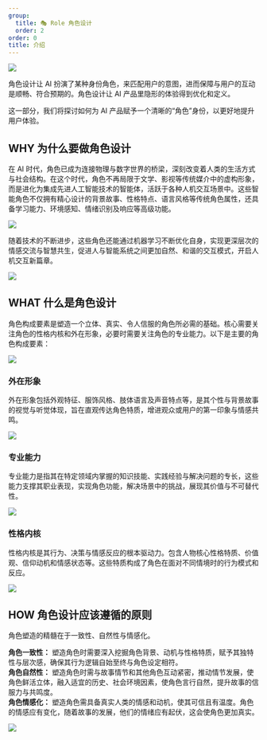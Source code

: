 ```yaml
---
group:
  title: 🎭 Role 角色设计
  order: 2
order: 0
title: 介绍
---
```


![](https://mdn.alipayobjects.com/huamei_iwk9zp/afts/img/A*rOt6Rq4L6qgAAAAAAAAAAAAADgCCAQ/fmt.webp)

角色设计让 AI 扮演了某种身份角色，来匹配用户的意图，进而保障与用户的互动是顺畅、符合预期的。角色设计让 AI 产品里隐形的体验得到优化和定义。

这一部分，我们将探讨如何为 AI 产品赋予一个清晰的“角色”身份，以更好地提升用户体验。

## WHY 为什么要做角色设计

在 AI 时代，角色已成为连接物理与数字世界的桥梁，深刻改变着人类的生活方式与社会结构。在这个时代，角色不再局限于文学、影视等传统媒介中的虚构形象，而是进化为集成先进人工智能技术的智能体，活跃于各种人机交互场景中。这些智能角色不仅拥有精心设计的背景故事、性格特点、语言风格等传统角色属性，还具备学习能力、环境感知、情绪识别及响应等高级功能。

![](https://mdn.alipayobjects.com/huamei_iwk9zp/afts/img/A*KlODQbZ-o3oAAAAAAAAAAAAADgCCAQ/fmt.webp)

随着技术的不断进步，这些角色还能通过机器学习不断优化自身，实现更深层次的情感交流与智慧共生，促进人与智能系统之间更加自然、和谐的交互模式，开启人机交互新篇章。

![](https://mdn.alipayobjects.com/huamei_iwk9zp/afts/img/A*VlG-RaRy5rIAAAAAAAAAAAAADgCCAQ/fmt.webp)

## WHAT 什么是角色设计

角色构成要素是塑造一个立体、真实、令人信服的角色所必需的基础。核心需要关注角色的性格内核和外在形象，必要时需要关注角色的专业能力。以下是主要的角色构成要素：

![](https://mdn.alipayobjects.com/huamei_iwk9zp/afts/img/A*sB8bRIfxIrQAAAAAAAAAAAAADgCCAQ/fmt.webp)

### 外在形象

外在形象包括外观特征、服饰风格、肢体语言及声音特点等，是其个性与背景故事的视觉与听觉体现，旨在直观传达角色特质，增进观众或用户的第一印象与情感共鸣。

![](https://mdn.alipayobjects.com/huamei_iwk9zp/afts/img/A*LHjERb77lp0AAAAAAAAAAAAADgCCAQ/fmt.webp)

### 专业能力

专业能力是指其在特定领域内掌握的知识技能、实践经验与解决问题的专长，这些能力支撑其职业表现，实现角色功能，解决场景中的挑战，展现其价值与不可替代性。

![](https://mdn.alipayobjects.com/huamei_iwk9zp/afts/img/A*OtQ6SoMWOCIAAAAAAAAAAAAADgCCAQ/original)

### 性格内核

性格内核是其行为、决策与情感反应的根本驱动力。包含人物核心性格特质、价值观、信仰动机和情感状态等。这些特质构成了角色在面对不同情境时的行为模式和反应。

![](https://mdn.alipayobjects.com/huamei_iwk9zp/afts/img/A*YXmlRIMUrQ4AAAAAAAAAAAAADgCCAQ/original)

## HOW 角色设计应该遵循的原则

角色塑造的精髓在于一致性、自然性与情感化。

**角色一致性：** 塑造角色时需要深入挖掘角色背景、动机与性格特质，赋予其独特性与层次感，确保其行为逻辑自始至终与角色设定相符。 <br/> **角色自然性：** 塑造角色时需与故事情节和其他角色互动紧密，推动情节发展，使角色鲜活立体，融入适宜的历史、社会环境因素，使角色言行自然，提升故事的信服力与共鸣度。 <br/> **角色情感化：** 塑造角色需具备真实人类的情感和动机，使其可信且有温度。角色的情感应有变化，随着故事的发展，他们的情绪应有起伏，这会使角色更加真实。

![](https://mdn.alipayobjects.com/huamei_iwk9zp/afts/img/A*fteJT5kCZV8AAAAAAAAAAAAADgCCAQ/fmt.webp)
